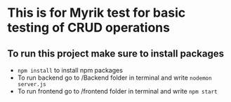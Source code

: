 # This is for Myrik test for basic testing of CRUD operations
## To run this project make sure to install packages
- ```npm install``` to install npm packages
- To run backend go to /Backend folder in terminal and write ```nodemon server.js```
- To run frontend go to /frontend folder in terminal and write ```npm start```